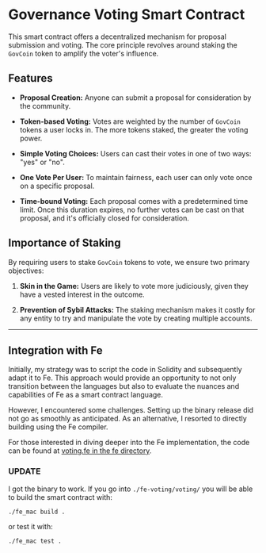 # Governance Voting Smart Contract

This smart contract offers a decentralized mechanism for proposal submission and voting. The core principle revolves around staking the `GovCoin` token to amplify the voter's influence.

## Features

- **Proposal Creation:** Anyone can submit a proposal for consideration by the community.
  
- **Token-based Voting:** Votes are weighted by the number of `GovCoin` tokens a user locks in. The more tokens staked, the greater the voting power.

- **Simple Voting Choices:** Users can cast their votes in one of two ways: "yes" or "no".

- **One Vote Per User:** To maintain fairness, each user can only vote once on a specific proposal.

- **Time-bound Voting:** Each proposal comes with a predetermined time limit. Once this duration expires, no further votes can be cast on that proposal, and it's officially closed for consideration.

## Importance of Staking

By requiring users to stake `GovCoin` tokens to vote, we ensure two primary objectives:

1. **Skin in the Game:** Users are likely to vote more judiciously, given they have a vested interest in the outcome.
  
2. **Prevention of Sybil Attacks:** The staking mechanism makes it costly for any entity to try and manipulate the vote by creating multiple accounts.

---

## Integration with Fe

Initially, my strategy was to script the code in Solidity and subsequently adapt it to Fe. This approach would provide an opportunity to not only transition between the languages but also to evaluate the nuances and capabilities of Fe as a smart contract language.

However, I encountered some challenges. Setting up the binary release did not go as smoothly as anticipated. As an alternative, I resorted to directly building using the Fe compiler.

For those interested in diving deeper into the Fe implementation, the code can be found at [voting.fe in the fe directory](./fe/crates/test-files/fixtures/demos/voting.fe).

### UPDATE
I got the binary to work. If you go into `./fe-voting/voting/` you will be able to build the smart contract with:

```shell
./fe_mac build .
```

or test it with:
```shell
./fe_mac test .
```